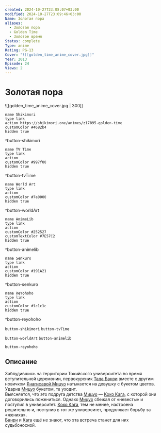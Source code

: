 ```yaml
---
created: 2024-10-27T23:08:07+03:00
modified: 2024-10-27T23:09:46+03:00
Name: Золотая пора
aliases:
  - Золотая пора
  - Golden Time
  - Золотое время
Status: complete
Type: anime
Rating: PG-13
Cover: "![[golden_time_anime_cover.jpg]]"
Year: 2013
Episode: 24
Views: 2
---
```


# Золотая пора

![[golden_time_anime_cover.jpg | 300]]

```button
name Shikimori
type link
action https://shikimori.one/animes/z17895-golden-time
customColor #4682b4
hidden true
```
^button-shikimori

```button
name TV Time
type link
action 
customColor #997f00
hidden true
```
^button-tvTime

```button
name World Art
type link
action 
customColor #7a0000
hidden true
```
^button-worldArt

```button
name AnimeLib
type link
action 
customColor #252527
customTextColor #7E57C2
hidden true
```
^button-animelib

```button
name Senkuro
type link
action 
customColor #191A21
hidden true
```
^button-senkuro

```button
name ReYohoho
type link
action 
customColor #1c1c1c
hidden true
```
^button-reyohoho



`button-shikimori` `button-tvTime`

`button-worldArt` `button-animelib`

`button-reyohoho`

## Описание

Заблудившись на территории Токийского университета во время вступительной церемонии, первокурсник [Тада Банри](https://shikimori.one/characters/43670-banri-tada) вместе с другим новичком [Янагисавой Мицуо](https://shikimori.one/characters/43671-mitsuo-yanagisawa) натыкается на девушку с букетом цветов. Ударив [Мицуо](https://shikimori.one/characters/43671-mitsuo-yanagisawa) букетом, та уходит.   
Выясняется, что это подруга детства [Мицуо](https://shikimori.one/characters/43671-mitsuo-yanagisawa) — [Коко Кага](https://shikimori.one/characters/43669-kouko-kaga), с которой они договорились пожениться. Однако [Мицуо](https://shikimori.one/characters/43671-mitsuo-yanagisawa) сбежал от «невесты» и поступил в университет. [Коко Кага](https://shikimori.one/characters/43669-kouko-kaga), тем не менее, настроена решительно и, поступив в тот же университет, продолжает борьбу за «жениха».  
[Банри](https://shikimori.one/characters/43670-banri-tada) и [Кага](https://shikimori.one/characters/43669-kouko-kaga) ещё не знают, что эта встреча станет для них судьбоносной.
